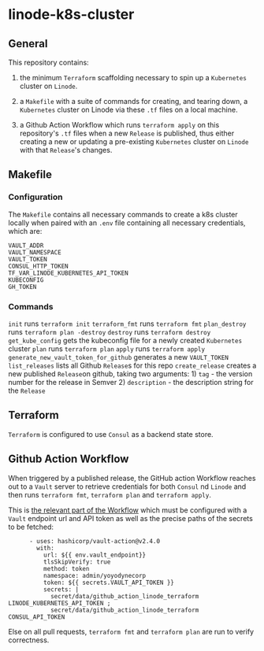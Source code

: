 # linode-k8s-cluster

## General

This repository contains:

1) the minimum `Terraform` scaffolding necessary to spin up a `Kubernetes` cluster on `Linode`.

1) a `Makefile` with a suite of commands for creating, and tearing down, a `Kubernetes` cluster on Linode via these `.tf` files on a local machine.

2) a Github Action Workflow which runs `terraform apply` on this repository's `.tf` files when a new `Release` is published, thus either creating a new or updating a pre-existing `Kubernetes` cluster on `Linode` with that `Release`'s changes.

## Makefile

### Configuration

The `Makefile` contains all necessary commands to create a k8s cluster locally when paired with an `.env` file containing all necessary credentials, which are:

`VAULT_ADDR`\
`VAULT_NAMESPACE`\
`VAULT_TOKEN`\
`CONSUL_HTTP_TOKEN`\
`TF_VAR_LINODE_KUBERNETES_API_TOKEN`\
`KUBECONFIG`\
`GH_TOKEN`

### Commands 

`init` runs `terraform init`
`terraform_fmt` runs `terraform fmt`
`plan_destroy` runs `terraform plan -destroy`
`destroy` runs `terraform destroy`
`get_kube_config` gets the kubeconfig file for a newly created `Kubernetes` cluster
`plan` runs `terraform plan`
`apply` runs `terraform apply`
`generate_new_vault_token_for_github` generates a new `VAULT_TOKEN`
`list_releases` lists all Github `Release`s for this repo
`create_release` creates a new published `Release`on github, taking two arguments: 1) `tag` - the version number for the release in Semver 2) `description` - the description string for the `Release`

## Terraform

`Terraform` is configured to use `Consul` as a backend state store.

## Github Action Workflow

When triggered by a published release, the GitHub action Workflow reaches out to a `Vault` server to retrieve credentials for both `Consul` nd `Linode` and then runs `terraform fmt`, `terraform plan` and `terraform apply`.

This is [the relevant part of the Workflow](https://github.com/mtphil/linode-k8s-cluster/blob/main/.github/workflows/terraform-apply.yaml) which must be configured with a `Vault` endpoint url and API token as well as the precise paths of the secrets to be fetched: 

```
      - uses: hashicorp/vault-action@v2.4.0
        with:
          url: ${{ env.vault_endpoint}}
          tlsSkipVerify: true
          method: token
          namespace: admin/yoyodynecorp
          token: ${{ secrets.VAULT_API_TOKEN }}
          secrets: |
            secret/data/github_action_linode_terraform LINODE_KUBERNETES_API_TOKEN ;
            secret/data/github_action_linode_terraform CONSUL_API_TOKEN
```            

Else on all pull requests, `terraform fmt` and `terraform plan` are run to verify correctness.
